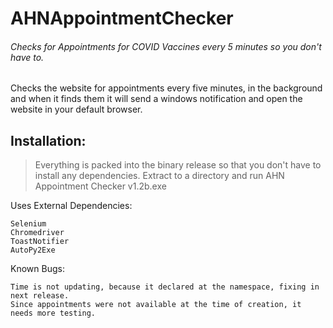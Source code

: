 # AHNAppointmentChecker
###### Checks for Appointments for COVID Vaccines every 5 minutes so you don't have to.

Checks the website for appointments every five minutes, in the background
and when it finds them it will send a windows notification and open the website in your default browser.

## Installation:
> Everything is packed into the binary release so that you don't have to install any dependencies.
> Extract to a directory and run AHN Appointment Checker v1.2b.exe

Uses External Dependencies:
```
Selenium
Chromedriver
ToastNotifier
AutoPy2Exe
```

Known Bugs:
```
Time is not updating, because it declared at the namespace, fixing in next release.
Since appointments were not available at the time of creation, it needs more testing.
```

